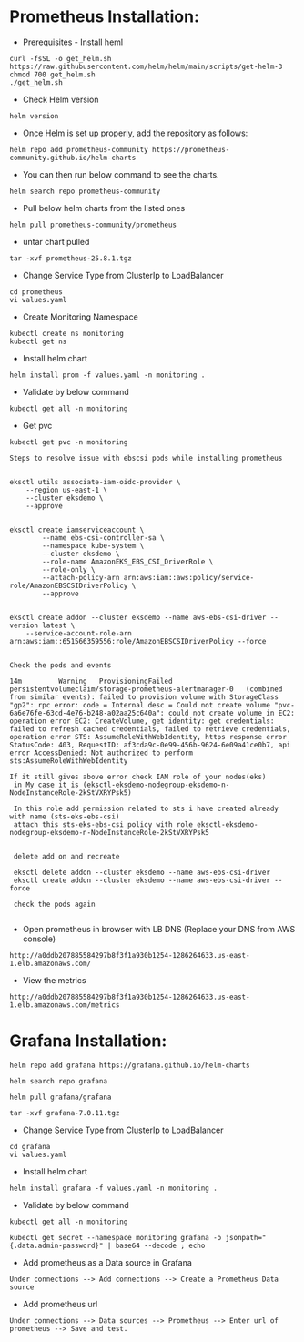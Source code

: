 # Prometheus Installation:

- Prerequisites - Install heml

```
curl -fsSL -o get_helm.sh https://raw.githubusercontent.com/helm/helm/main/scripts/get-helm-3
chmod 700 get_helm.sh
./get_helm.sh
```

- Check Helm version
```
helm version
```
- Once Helm is set up properly, add the repository as follows:
```
helm repo add prometheus-community https://prometheus-community.github.io/helm-charts
```
- You can then run below command to see the charts.
```
helm search repo prometheus-community
``` 
- Pull below helm charts from the listed ones
```
helm pull prometheus-community/prometheus
```
- untar chart pulled
```
tar -xvf prometheus-25.8.1.tgz
```
- Change Service Type from ClusterIp to LoadBalancer
```
cd prometheus
vi values.yaml
```
- Create Monitoring Namespace
```
kubectl create ns monitoring
kubectl get ns
```
- Install helm chart
```
helm install prom -f values.yaml -n monitoring .
```
- Validate by below command
```
kubectl get all -n monitoring
```
- Get pvc
```  
kubectl get pvc -n monitoring
```
```
Steps to resolve issue with ebscsi pods while installing prometheus


eksctl utils associate-iam-oidc-provider \
    --region us-east-1 \
    --cluster eksdemo \
    --approve


eksctl create iamserviceaccount \
        --name ebs-csi-controller-sa \
        --namespace kube-system \
        --cluster eksdemo \
        --role-name AmazonEKS_EBS_CSI_DriverRole \
        --role-only \
        --attach-policy-arn arn:aws:iam::aws:policy/service-role/AmazonEBSCSIDriverPolicy \
        --approve
 
 
eksctl create addon --cluster eksdemo --name aws-ebs-csi-driver --version latest \
    --service-account-role-arn arn:aws:iam::651566359556:role/AmazonEBSCSIDriverPolicy --force


Check the pods and events 

14m         Warning   ProvisioningFailed     persistentvolumeclaim/storage-prometheus-alertmanager-0   (combined from similar events): failed to provision volume with StorageClass "gp2": rpc error: code = Internal desc = Could not create volume "pvc-6a6e76fe-63cd-4e76-b248-a02aa25c640a": could not create volume in EC2: operation error EC2: CreateVolume, get identity: get credentials: failed to refresh cached credentials, failed to retrieve credentials, operation error STS: AssumeRoleWithWebIdentity, https response error StatusCode: 403, RequestID: af3cda9c-0e99-456b-9624-6e09a41ce0b7, api error AccessDenied: Not authorized to perform sts:AssumeRoleWithWebIdentity

If it still gives above error check IAM role of your nodes(eks)
 in My case it is (eksctl-eksdemo-nodegroup-eksdemo-n-NodeInstanceRole-2kStVXRYPsk5)
 
 In this role add permission related to sts i have created already with name (sts-eks-ebs-csi) 
 attach this sts-eks-ebs-csi policy with role eksctl-eksdemo-nodegroup-eksdemo-n-NodeInstanceRole-2kStVXRYPsk5
 
 
 delete add on and recreate 
 
 eksctl delete addon --cluster eksdemo --name aws-ebs-csi-driver
 eksctl create addon --cluster eksdemo --name aws-ebs-csi-driver --force
 
 check the pods again
 

```

- Open prometheus in browser with LB DNS (Replace your DNS from AWS console)
```
http://a0ddb207885584297b8f3f1a930b1254-1286264633.us-east-1.elb.amazonaws.com/
```
- View the metrics
```
http://a0ddb207885584297b8f3f1a930b1254-1286264633.us-east-1.elb.amazonaws.com/metrics
```


# Grafana Installation:

```
helm repo add grafana https://grafana.github.io/helm-charts
```
```
helm search repo grafana
```

```
helm pull grafana/grafana
```
```
tar -xvf grafana-7.0.11.tgz
```
- Change Service Type from ClusterIp to LoadBalancer
```
cd grafana
vi values.yaml
```
- Install helm chart
```
helm install grafana -f values.yaml -n monitoring .
```
- Validate by below command
```
kubectl get all -n monitoring
```

```
kubectl get secret --namespace monitoring grafana -o jsonpath="{.data.admin-password}" | base64 --decode ; echo
```
- Add prometheus as a Data source in Grafana
```
Under connections --> Add connections --> Create a Prometheus Data source
```
- Add prometheus url
 ```
Under connections --> Data sources --> Prometheus --> Enter url of prometheus --> Save and test.
```
